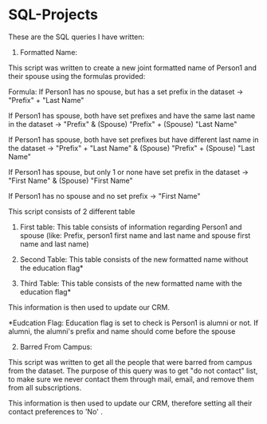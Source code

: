 # SQL-Projects

These are the SQL queries I have written:

1. Formatted Name:

This script was written to create a new joint formatted name of Person1 and their spouse using the formulas provided: 

Formula: 
If Person1 has no spouse, but has a set prefix in the dataset  -> 	"Prefix" + "Last Name"	

If Person1 has spouse, both have set prefixes and have the same last name in the dataset	-> "Prefix"	&	(Spouse) "Prefix" + (Spouse) "Last Name"

If Person1 has spouse, both have set prefixes	but have different last name in the dataset -> "Prefix" + "Last Name"	&	(Spouse) "Prefix" + (Spouse) "Last Name"

If Person1 has spouse, but only 1 or none have set prefix in the dataset ->	"First Name"	&	(Spouse) "First Name"

If Person1 has no spouse and no set prefix -> 	"First Name"


This script consists of 2 different table
 1. First table: This table consists of information regarding Person1 and spouse (like: Prefix, person1 first name and last name and spouse first name and last name)

 2. Second Table: This table consists of the new formatted name without the education flag*

 3. Third Table: This table consists of the new formatted name with the education flag*

This information is then used to update our CRM. 

*Eudcation Flag: Education flag is set to check is Person1 is alumni or not. If alumni, the alumni's prefix and name should come before the spouse

2. Barred From Campus:

This script was written to get all the people that were barred from campus from the dataset. The purpose of this query was to get "do not contact" list, to make sure we never contact them through mail, email, and remove them from all subscriptions. 

This information is then used to update our CRM, therefore setting all their contact preferences to 'No' . 

 
